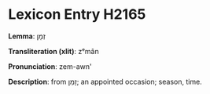 # Lexicon Entry H2165

**Lemma**: זְמָן

**Transliteration (xlit)**: zᵉmân

**Pronunciation**: zem-awn'

**Description**:
from זָמַן; an appointed occasion; season, time.
